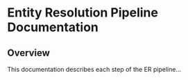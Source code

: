 # Entity Resolution Pipeline Documentation

## Overview
This documentation describes each step of the ER pipeline...
